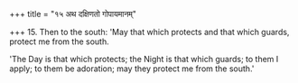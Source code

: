 +++
title = "१५ अथ दक्षिणतो गोपायमानम्"

+++
15. Then to the south: 'May that which protects and that which guards, protect me from the south.

'The Day is that which protects; the Night is that which guards; to them I apply; to them be adoration; may they protect me from the south.'
